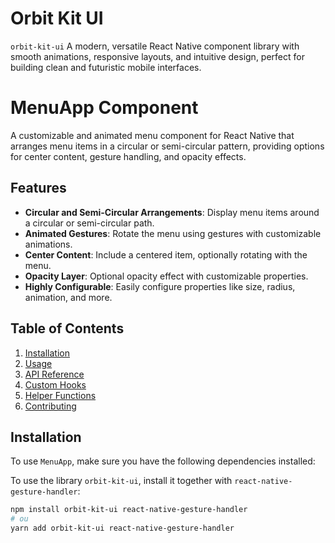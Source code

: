 # Orbit Kit UI

`orbit-kit-ui` A modern, versatile React Native component library with smooth animations, responsive layouts, and intuitive design, perfect for building clean and futuristic mobile interfaces.

# MenuApp Component

A customizable and animated menu component for React Native that arranges menu items in a circular or semi-circular pattern, providing options for center content, gesture handling, and opacity effects.

## Features

- **Circular and Semi-Circular Arrangements**: Display menu items around a circular or semi-circular path.
- **Animated Gestures**: Rotate the menu using gestures with customizable animations.
- **Center Content**: Include a centered item, optionally rotating with the menu.
- **Opacity Layer**: Optional opacity effect with customizable properties.
- **Highly Configurable**: Easily configure properties like size, radius, animation, and more.

## Table of Contents

1. [Installation](#installation)
2. [Usage](#usage)
3. [API Reference](#api-reference)
4. [Custom Hooks](#custom-hooks)
5. [Helper Functions](#helper-functions)
6. [Contributing](#contributing)

## Installation

To use `MenuApp`, make sure you have the following dependencies installed:

To use the library `orbit-kit-ui`, install it together with `react-native-gesture-handler`:

```bash
npm install orbit-kit-ui react-native-gesture-handler
# ou
yarn add orbit-kit-ui react-native-gesture-handler
